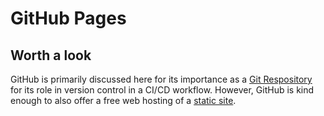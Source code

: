 # GitHub Pages 
## Worth a look
GitHub is primarily discussed here for its importance as a [Git Respository](book/gitbasics.md) for its role in version control in a CI/CD workflow.  However, GitHub is kind enough to also offer a free web hosting of a [static site](book/static). 
